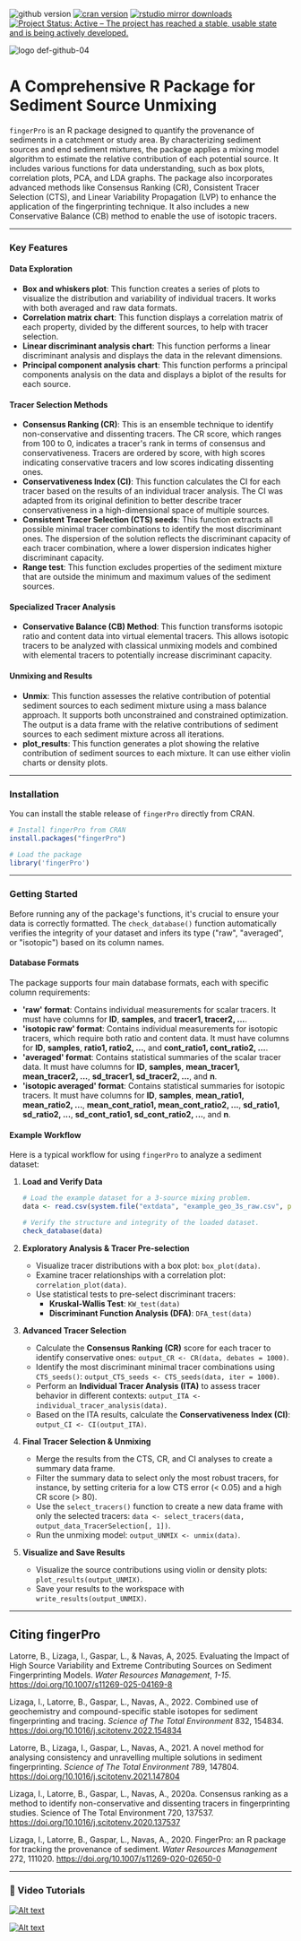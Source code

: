 ![github version](https://img.shields.io/badge/GitHub-2.0-blueviolet?logo=github)
[![cran version](http://www.r-pkg.org/badges/version/fingerPro?color=yellow)](https://cran.r-project.org/package=fingerPro)
[![rstudio mirror downloads](http://cranlogs.r-pkg.org/badges/grand-total/fingerPro)](https://github.com/metacran/cranlogs.app)
[![Project Status: Active – The project has reached a stable, usable state and is being actively developed.](http://www.repostatus.org/badges/latest/active.svg)](http://www.repostatus.org/#active)

![logo def-github-04](https://user-images.githubusercontent.com/30837036/91882995-13c90200-ec84-11ea-9643-0191dfbca995.jpg)
# A Comprehensive R Package for Sediment Source Unmixing

`fingerPro` is an R package designed to quantify the provenance of sediments in a catchment or study area. By characterizing sediment sources and end sediment mixtures, the package applies a mixing model algorithm to estimate the relative contribution of each potential source. It includes various functions for data understanding, such as box plots, correlation plots, PCA, and LDA graphs. The package also incorporates advanced methods like Consensus Ranking (CR), Consistent Tracer Selection (CTS), and Linear Variability Propagation (LVP) to enhance the application of the fingerprinting technique. It also includes a new Conservative Balance (CB) method to enable the use of isotopic tracers.

-----

### Key Features

#### Data Exploration

  * **Box and whiskers plot**: This function creates a series of plots to visualize the distribution and variability of individual tracers. It works with both averaged and raw data formats.
  * **Correlation matrix chart**: This function displays a correlation matrix of each property, divided by the different sources, to help with tracer selection.
  * **Linear discriminant analysis chart**: This function performs a linear discriminant analysis and displays the data in the relevant dimensions.
  * **Principal component analysis chart**: This function performs a principal components analysis on the data and displays a biplot of the results for each source.

#### Tracer Selection Methods

  * **Consensus Ranking (CR)**: This is an ensemble technique to identify non-conservative and dissenting tracers. The CR score, which ranges from 100 to 0, indicates a tracer's rank in terms of consensus and conservativeness. Tracers are ordered by score, with high scores indicating conservative tracers and low scores indicating dissenting ones.
  * **Conservativeness Index (CI)**: This function calculates the CI for each tracer based on the results of an individual tracer analysis. The CI was adapted from its original definition to better describe tracer conservativeness in a high-dimensional space of multiple sources.
  * **Consistent Tracer Selection (CTS) seeds**: This function extracts all possible minimal tracer combinations to identify the most discriminant ones. The dispersion of the solution reflects the discriminant capacity of each tracer combination, where a lower dispersion indicates higher discriminant capacity.
  * **Range test**: This function excludes properties of the sediment mixture that are outside the minimum and maximum values of the sediment sources.

#### Specialized Tracer Analysis

  * **Conservative Balance (CB) Method**: This function transforms isotopic ratio and content data into virtual elemental tracers. This allows isotopic tracers to be analyzed with classical unmixing models and combined with elemental tracers to potentially increase discriminant capacity.

#### Unmixing and Results

  * **Unmix**: This function assesses the relative contribution of potential sediment sources to each sediment mixture using a mass balance approach. It supports both unconstrained and constrained optimization. The output is a data frame with the relative contributions of sediment sources to each sediment mixture across all iterations.
  * **plot\_results**: This function generates a plot showing the relative contribution of sediment sources to each mixture. It can use either violin charts or density plots.

-----

### Installation

You can install the stable release of `fingerPro` directly from CRAN.

```r
# Install fingerPro from CRAN
install.packages("fingerPro")

# Load the package
library('fingerPro')
```

-----

### Getting Started

Before running any of the package's functions, it's crucial to ensure your data is correctly formatted. The `check_database()` function automatically verifies the integrity of your dataset and infers its type ("raw", "averaged", or "isotopic") based on its column names.

#### Database Formats

The package supports four main database formats, each with specific column requirements:

  * **'raw' format**: Contains individual measurements for scalar tracers. It must have columns for **ID**, **samples**, and **tracer1, tracer2, ...**.
  * **'isotopic raw' format**: Contains individual measurements for isotopic tracers, which require both ratio and content data. It must have columns for **ID**, **samples**, **ratio1, ratio2, ...**, and **cont\_ratio1, cont\_ratio2, ...**.
  * **'averaged' format**: Contains statistical summaries of the scalar tracer data. It must have columns for **ID**, **samples**, **mean\_tracer1, mean\_tracer2, ...**, **sd\_tracer1, sd\_tracer2, ...**, and **n**.
  * **'isotopic averaged' format**: Contains statistical summaries for isotopic tracers. It must have columns for **ID**, **samples**, **mean\_ratio1, mean\_ratio2, ...**, **mean\_cont\_ratio1, mean\_cont\_ratio2, ...**, **sd\_ratio1, sd\_ratio2, ...**, **sd\_cont\_ratio1, sd\_cont\_ratio2, ...**, and **n**.

#### Example Workflow

Here is a typical workflow for using `fingerPro` to analyze a sediment dataset:

1.  **Load and Verify Data**

    ```r
    # Load the example dataset for a 3-source mixing problem.
    data <- read.csv(system.file("extdata", "example_geo_3s_raw.csv", package = "fingerPro"))

    # Verify the structure and integrity of the loaded dataset.
    check_database(data)
    ```

2.  **Exploratory Analysis & Tracer Pre-selection**

      * Visualize tracer distributions with a box plot: `box_plot(data)`.
      * Examine tracer relationships with a correlation plot: `correlation_plot(data)`.
      * Use statistical tests to pre-select discriminant tracers:
          * **Kruskal-Wallis Test**: `KW_test(data)`
          * **Discriminant Function Analysis (DFA)**: `DFA_test(data)`

3.  **Advanced Tracer Selection**

      * Calculate the **Consensus Ranking (CR)** score for each tracer to identify conservative ones: `output_CR <- CR(data, debates = 1000)`.
      * Identify the most discriminant minimal tracer combinations using `CTS_seeds()`: `output_CTS_seeds <- CTS_seeds(data, iter = 1000)`.
      * Perform an **Individual Tracer Analysis (ITA)** to assess tracer behavior in different contexts: `output_ITA <- individual_tracer_analysis(data)`.
      * Based on the ITA results, calculate the **Conservativeness Index (CI)**: `output_CI <- CI(output_ITA)`.

4.  **Final Tracer Selection & Unmixing**

      * Merge the results from the CTS, CR, and CI analyses to create a summary data frame.
      * Filter the summary data to select only the most robust tracers, for instance, by setting criteria for a low CTS error (\< 0.05) and a high CR score (\> 80).
      * Use the `select_tracers()` function to create a new data frame with only the selected tracers: `data <- select_tracers(data, output_data_TracerSelection[, 1])`.
      * Run the unmixing model: `output_UNMIX <- unmix(data)`.

5.  **Visualize and Save Results**

      * Visualize the source contributions using violin or density plots: `plot_results(output_UNMIX)`.
      * Save your results to the workspace with `write_results(output_UNMIX)`.

-----

## Citing fingerPro

Latorre, B., Lizaga, I., Gaspar, L., & Navas, A, 2025. Evaluating the Impact of High Source Variability and Extreme Contributing Sources on Sediment Fingerprinting Models. *Water Resources Management*, *1-15*. https://doi.org/10.1007/s11269-025-04169-8

Lizaga, I., Latorre, B., Gaspar, L., Navas, A., 2022. Combined use of geochemistry and compound-specific stable isotopes for sediment fingerprinting and tracing. *Science of The Total Environment* 832, 154834. https://doi.org/10.1016/j.scitotenv.2022.154834

Latorre, B., Lizaga, I., Gaspar, L., Navas, A., 2021. A novel method for analysing consistency and unravelling multiple solutions in sediment fingerprinting. *Science of The Total Environment* 789, 147804. https://doi.org/10.1016/j.scitotenv.2021.147804

Lizaga, I., Latorre, B., Gaspar, L., Navas, A., 2020a. Consensus ranking as a method to identify non-conservative and dissenting tracers in fingerprinting studies. Science of The Total Environment 720, 137537. https://doi.org/10.1016/j.scitotenv.2020.137537

Lizaga, I., Latorre, B., Gaspar, L., Navas, A., 2020. FingerPro: an R package for tracking the provenance of sediment. *Water Resources Management* 272, 111020. https://doi.org/10.1007/s11269-020-02650-0

-----

### 🎥 Video Tutorials
[![Alt text](https://img.youtube.com/vi/LcrM_vLOa_I/0.jpg)](https://www.youtube.com/watch?v=LcrM_vLOa_I)

[![Alt text](https://img.youtube.com/vi/7HwGcRSO2O8/0.jpg)](https://www.youtube.com/watch?v=7HwGcRSO2O8&ab_channel=UnmixingScience)

